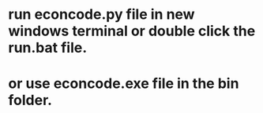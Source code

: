 # run econcode.py file in new windows terminal or double click the run.bat file.
# or use econcode.exe file in the bin folder.
